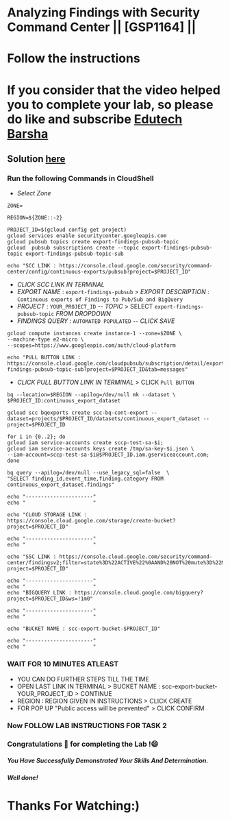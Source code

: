 # Analyzing Findings with Security Command Center || [GSP1164] ||
# Follow the instructions

# If you consider that the video helped you to complete your lab, so please do like and subscribe [Edutech Barsha](https://www.youtube.com/@edutechbarsha)
## Solution [here](https://youtu.be/z9hU9hx1rXQ)

### Run the following Commands in CloudShell
- *Select Zone*
```
ZONE=

REGION=${ZONE::-2}

PROJECT_ID=$(gcloud config get project)
gcloud services enable securitycenter.googleapis.com
gcloud pubsub topics create export-findings-pubsub-topic
gcloud  pubsub subscriptions create --topic export-findings-pubsub-topic export-findings-pubsub-topic-sub
```
```
echo "SCC LINK : https://console.cloud.google.com/security/command-center/config/continuous-exports/pubsub?project=$PROJECT_ID"
```
- *CLICK SCC LINK IN TERMINAL*
- *EXPORT NAME* : ``export-findings-pubsub`` > *EXPORT DESCRIPTION* : ``Continuous exports of Findings to Pub/Sub and BigQuery``
- *PROJECT* : ``YOUR_PROJECT_ID`` --  *TOPIC* > SELECT ``export-findings-pubsub-topic`` *FROM DROPDOWN*
- *FINDINGS QUERY* : ``AUTOMATED POPULATED`` -- *CLICK SAVE*
```
gcloud compute instances create instance-1 --zone=$ZONE \
--machine-type e2-micro \
--scopes=https://www.googleapis.com/auth/cloud-platform

echo "PULL BUTTON LINK : https://console.cloud.google.com/cloudpubsub/subscription/detail/export-findings-pubsub-topic-sub?project=$PROJECT_ID&tab=messages"
```
- *CLICK PULL BUTTON LINK IN TERMINAL* > CLICK ``Pull BUTTON``
```
bq --location=$REGION --apilog=/dev/null mk --dataset \
$PROJECT_ID:continuous_export_dataset

gcloud scc bqexports create scc-bq-cont-export --dataset=projects/$PROJECT_ID/datasets/continuous_export_dataset --project=$PROJECT_ID

for i in {0..2}; do
gcloud iam service-accounts create sccp-test-sa-$i;
gcloud iam service-accounts keys create /tmp/sa-key-$i.json \
--iam-account=sccp-test-sa-$i@$PROJECT_ID.iam.gserviceaccount.com;
done

bq query --apilog=/dev/null --use_legacy_sql=false  \
"SELECT finding_id,event_time,finding.category FROM continuous_export_dataset.findings"

echo "----------------------"
echo "                      "

echo "CLOUD STORAGE LINK : https://console.cloud.google.com/storage/create-bucket?project=$PROJECT_ID"

echo "----------------------"
echo "                      "

echo "SSC LINK : https://console.cloud.google.com/security/command-center/findingsv2;filter=state%3D%22ACTIVE%22%0AAND%20NOT%20mute%3D%22MUTED%22;timeRange=allTime?project=$PROJECT_ID"

echo "----------------------"
echo "                      "
echo "BIGQUERY LINK : https://console.cloud.google.com/bigquery?project=$PROJECT_ID&ws=!1m0"

echo "----------------------"
echo "                      "

echo "BUCKET NAME : scc-export-bucket-$PROJECT_ID"

echo "----------------------"
echo "                      "
```

### WAIT FOR 10 MINUTES ATLEAST

- YOU CAN DO FURTHER STEPS TILL THE TIME
- OPEN LAST LINK IN TERMINAL > BUCKET NAME : scc-export-bucket-YOUR_PROJECT_ID > CONTINUE
- REGION : REGION GIVEN IN INSTRUCTIONS > CLICK CREATE 
- FOR POP UP "Public access will be prevented" > CLICK CONFIRM
  
### Now FOLLOW LAB INSTRUCTIONS FOR TASK 2


### Congratulations 🎉 for completing the Lab !😄

##### *You Have Successfully Demonstrated Your Skills And Determination.*

#### *Well done!*

# Thanks For Watching:)
